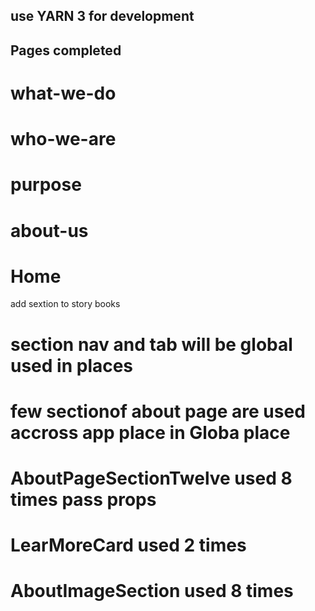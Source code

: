 ## use YARN 3 for development
## Pages completed 

# what-we-do
# who-we-are
# purpose
# about-us
# Home

add sextion to story books 

# section nav and tab will be global used in places
# few sectionof about page are used accross app place in Globa place 


# AboutPageSectionTwelve  used 8 times pass props
# LearMoreCard used 2 times
# AboutImageSection   used 8 times
 


